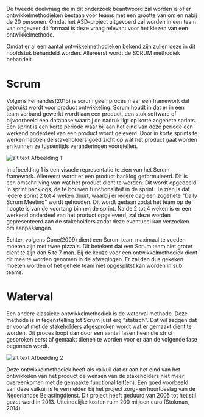 De tweede deelvraag die in dit onderzoek beantwoord zal worden is of er ontwikkelmethodieken bestaan voor teams met een grootte van om en nabij de 20 personen. Omdat het ASD-project uitgevoerd zal worden in een team van ongeveer dit formaat is deze vraag relevant voor het kiezen van een ontwikkelmethode. 

Omdat er al een aantal ontwikkelmethodieken bekend zijn zullen deze in dit hoofdstuk behandeld worden. Allereerst wordt de SCRUM methodiek behandelt.

# Scrum

Volgens Fernandes(2015) is scrum geen proces maar een framework dat gebruikt wordt voor product ontwikkeling. Scrum houdt in dat er in een team verband gewerkt wordt aan een product, een stuk software of bijvoorbeeld een database waarbij de nadruk ligt op korte zogehete sprints. Een sprint is een korte periode waar bij aan het eind van deze periode een werkend onderdeel van een product wordt geleverd. Door in korte sprints te werken hebben de stakeholders goed zicht op wat het product gaat worden en kunnen ze tussentijds veranderingen voorstellen.


![alt text](https://www.codeproject.com/KB/architecture/704720/ScrumWorkflow.png)
Afbeelding 1

In afbeelding 1 is een visuele representatie te zien van het Scrum framework. Allereerst wordt er een product backlog geformuleerd. Dit is een omschrijving van wat het product dient te worden. Dit wordt opgedeeld in sprint backlogs, de te bouwen functionaliteit in de sprint. Te zien is dat iedere sprint 2 tot 4 weken duurt, waarbij er iedere dag een zogehete "Daily Scrum Meeting" wordt gehouden. Dit wordt gedaan zodat het team op de hoogte is van de voortang binnen de sprint. Na de 2 tot 4 weken is er een werkend onderdeel van het product opgeleverd, zal deze worden gepresenteerd aan de stakeholders zodat deze eventueel kan verzoeken om aanpassingen. 

Echter, volgens Cone(2009) dient een Scrum team maximaal te voeden moeten zijn met twee pizza's. Dit betekent dat een Scrum team niet groter dient te zijn dan 5 to 7 man. Bij de keuze voor een ontwikkelmethodiek dient dit mee te worden genomen in de afwegingen. Er zal dan dus gekeken moeten worden of het gehele team niet opgesplitst kan worden in sub teams. 

# Waterval

Een andere klassieke ontwikkelmethodiek is de waterval methode. Deze methode is in tegenstelling tot Scrum juist erg "statisch". Dat wil zeggen dat er vooraf met de stakeholders afgesproken wordt wat er gemaakt dient te worden. Dit proces loopt dan door een aantal fasen heen die strict gesproken eerst af gemaakt dienen te worden voor er aan de volgende fase begonnen wordt.

 ![alt text](https://www.consultancy.nl/illustrations/news/detail/1464181921170_Waterval%20methode-01.jpg)
Afbeelding 2

Deze ontwikkelmethodiek heeft als valkuil dat er aan het eind van het ontwikkelen van het product de wensen van de stakeholders niet meer overeenkomen met de gemaakte functionaliteit(en). Een goed voorbeeld van deze valkuil is te vermelden bij het project zorg- en huurtoeslag van de Nederlandse Belastingdienst. Dit project heeft geduurd van 2005 tot het stil gezet werd in 2013. Uiteindelijke kosten ruim 200 miljoen euro (Stokman, 2014). 
